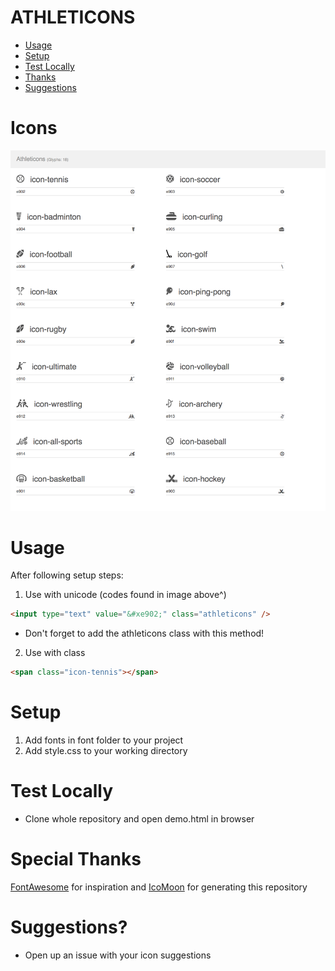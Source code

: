 # ATHLETICONS

* [Usage](#usage)
* [Setup](#setup)
* [Test Locally](#test-locally)
* [Thanks](#special-thanks)
* [Suggestions](#suggestions)


Icons
======

![alt text](https://raw.githubusercontent.com/marclanepitt/athleticons/master/icon-info.png)

Usage
=====

After following setup steps:
1. Use with unicode (codes found in image above^)
```html
<input type="text" value="&#xe902;" class="athleticons" />
```
* Don't forget to add the athleticons class with this method!

2. Use with class
```html
<span class="icon-tennis"></span>
```

Setup
======

1. Add fonts in font folder to your project
2. Add style.css to your working directory

Test Locally
======

* Clone whole repository and open demo.html in browser

Special Thanks
======

[FontAwesome](https://fontawesome.com/icons?d=gallery) for inspiration and
[IcoMoon](icomoon.io) for generating this repository

Suggestions?
======

* Open up an issue with your icon suggestions